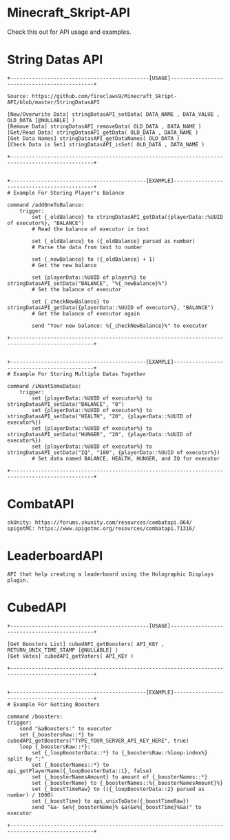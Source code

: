 # Minecraft_Skript-API
Check this out for API usage and examples.

# String Datas API
	+---------------------------------------------[USAGE]---------------------------------------------+

	Source: https://github.com/fireclaws9/Minecraft_Skript-API/blob/master/StringDatasAPI
	
	[New/Overwrite Data] stringDatasAPI_setData( DATA_NAME , DATA_VALUE , OLD_DATA [@NULLABLE] )
	[Remove Data] stringDatasAPI_removeData( OLD_DATA , DATA_NAME )
	[Get/Read Data] stringDatasAPI_getData( OLD_DATA , DATA_NAME )
	[Get Data Names] stringDatasAPI_getDataNames( OLD_DATA )
	[Check Data is Set] stringDatasAPI_isSet( OLD_DATA , DATA_NAME )
	
	+-------------------------------------------------------------------------------------------------+
	
	
	+--------------------------------------------[EXAMPLE]--------------------------------------------+
	# Example For Storing Player's Balance
	
	command /addOneToBalance:
		trigger:
			set {_oldBalance} to stringDatasAPI_getData({playerData::%UUID of executor%}, "BALANCE")
			# Read the balance of executor in text

			set {_oldBalance} to ({_oldBalance} parsed as number)
			# Parse the data from text to number

			set {_newBalance} to ({_oldBalance} + 1)
			# Get the new balance

			set {playerData::%UUID of player%} to stringDatasAPI_setData("BALANCE", "%{_newBalance}%")
			# Set the balance of executor

			set {_checkNewBalance} to stringDatasAPI_getData({playerData::%UUID of executor%}, "BALANCE")
			# Get the balance of executor again

			send "Your new balance: %{_checkNewBalance}%" to executor

	+-------------------------------------------------------------------------------------------------+


	+--------------------------------------------[EXAMPLE]--------------------------------------------+
	# Example For Storing Multiple Datas Together
	
	command /iWantSomeDatas:
		trigger:
			set {playerData::%UUID of executor%} to stringDatasAPI_setData("BALANCE", "0")
			set {playerData::%UUID of executor%} to stringDatasAPI_setData("HEALTH", "20", {playerData::%UUID of executor%})
			set {playerData::%UUID of executor%} to stringDatasAPI_setData("HUNGER", "20", {playerData::%UUID of executor%})
			set {playerData::%UUID of executor%} to stringDatasAPI_setData("IQ", "180", {playerData::%UUID of executor%})
			# Set data named BALANCE, HEALTH, HUNGER, and IQ for executor

	+-------------------------------------------------------------------------------------------------+

# CombatAPI
	skUnity: https://forums.skunity.com/resources/combatapi.864/
	spigotMC: https://www.spigotmc.org/resources/combatapi.71316/

# LeaderboardAPI
	API that help creating a leaderboard using the Holographic Displays plugin.

# CubedAPI
	+---------------------------------------------[USAGE]---------------------------------------------+

	[Get Boosters List] cubedAPI_getBoosters( API_KEY , RETURN_UNIX_TIME_STAMP [@NULLABLE] )
	[Get Votes] cubedAPI_getVoters( API_KEY )
	
	+-------------------------------------------------------------------------------------------------+
	
	
	+--------------------------------------------[EXAMPLE]--------------------------------------------+
	# Example For Getting Boosters
	
	command /boosters:
	trigger:
		send "&aBoosters:" to executor
		set {_boostersRaw::*} to cubedAPI_getBoosters("TYPE_YOUR_SERVER_API_KEY_HERE", true)
		loop {_boostersRaw::*}:
			set {_loopBoosterData::*} to {_boostersRaw::%loop-index%} split by ":"
			set {_boosterNames::*} to api_getPlayerName({_loopBoosterData::1}, false)
			set {_boosterNamesAmount} to amount of {_boosterNames::*}
			set {_boosterName} to {_boosterNames::%{_boosterNamesAmount}%}
			set {_boostTimeRaw} to (({_loopBoosterData::2} parsed as number) / 1000)
			set {_boostTime} to api_unixToDate({_boostTimeRaw})
			send "&a- &e%{_boosterName}% &a(&e%{_boostTime}%&a)" to executor

	+-------------------------------------------------------------------------------------------------+

